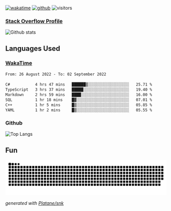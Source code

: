 [![wakatime](https://wakatime.com/badge/user/82c377cd-a54c-404c-b7df-177b313ca539.svg)](https://wakatime.com/@82c377cd-a54c-404c-b7df-177b313ca539)
[![github](https://img.shields.io/github/followers/xinthose?logo=github&style=plastic)](https://github.com/alanhamlett?tab=followers)
![visitors](https://visitor-badge.glitch.me/badge?page_id=xinthose&left_color=green&right_color=red)
### [Stack Overflow Profile](https://stackoverflow.com/users/4056146/xinthose)

![Github stats](https://github-readme-stats.vercel.app/api?username=xinthose&show_icons=true&theme=radical&count_private=true)

## Languages Used

### [WakaTime](https://wakatime.com/)
<!--START_SECTION:waka-->

```text
From: 26 August 2022 - To: 02 September 2022

C#           4 hrs 47 mins   ██████▒░░░░░░░░░░░░░░░░░░   25.71 %
TypeScript   3 hrs 37 mins   █████░░░░░░░░░░░░░░░░░░░░   19.40 %
Markdown     2 hrs 59 mins   ████░░░░░░░░░░░░░░░░░░░░░   16.00 %
SQL          1 hr 18 mins    █▓░░░░░░░░░░░░░░░░░░░░░░░   07.01 %
C++          1 hr 5 mins     █▒░░░░░░░░░░░░░░░░░░░░░░░   05.85 %
YAML         1 hr 2 mins     █▒░░░░░░░░░░░░░░░░░░░░░░░   05.55 %
```

<!--END_SECTION:waka-->

### Github

![Top Langs](https://github-readme-stats.vercel.app/api/top-langs/?username=xinthose)

## Fun
![github contribution grid snake animation](https://raw.githubusercontent.com/xinthose/xinthose/output/github-contribution-grid-snake.svg)

_generated with [Platane/snk](https://github.com/Platane/snk)_
